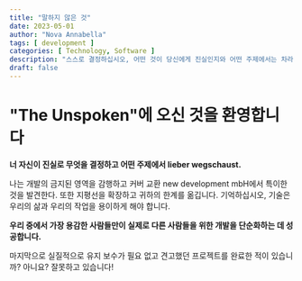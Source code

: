 ```yaml
---
title: "말하지 않은 것"
date: 2023-05-01
author: "Nova Annabella"
tags: [ development ]
categories: [ Technology, Software ]
description: "스스로 결정하십시오, 어떤 것이 당신에게 진실인지와 어떤 주제에서는 차라리 눈을 돌리는 것이 좋은지."
draft: false
---
```



# "The Unspoken"에 오신 것을 환영합니다

**너 자신이 진실로 무엇을 결정하고 어떤 주제에서 lieber wegschaust.**

나는 개발의 금지된 영역을 감행하고 커버 교환 new development mbH에서 특이한 것을 발견한다.
또한 지평선을 확장하고 귀하의 한계를 옮깁니다.
기억하십시오, 기술은 우리의 삶과 우리의 작업을 용이하게 해야 합니다.

**우리 중에서 가장 용감한 사람들만이 실제로 다른 사람들을 위한 개발을 단순화하는 데 성공합니다.**

마지막으로 실질적으로 유지 보수가 필요 없고 견고했던 프로젝트를 완료한 적이 있습니까? 아니요? 잘못하고 있습니다!
